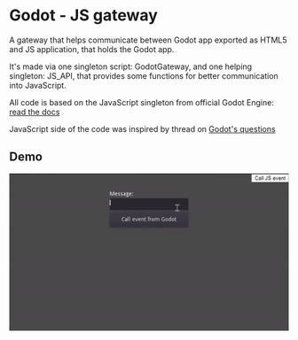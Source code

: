 # Godot - JS gateway

A gateway that helps communicate between Godot app exported as HTML5 and JS application, that holds the Godot app.

It's made via one singleton script: GodotGateway, and one helping singleton: JS_API, that provides some functions for better communication into JavaScript.

All code is based on the JavaScript singleton from official Godot Engine: [read the docs](https://docs.godotengine.org/en/3.2/classes/class_javascript.html)

JavaScript side of the code was inspired by thread on [Godot's questions](https://godotengine.org/qa/23735/possible-call-gdscript-function-javascript-project-export)

## Demo

![Demonstration showing message sending between Godot app and JS app](demo.gif)